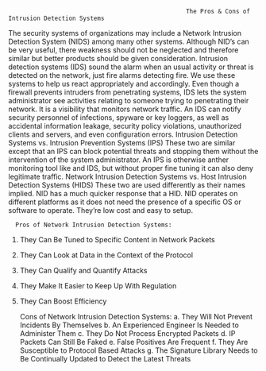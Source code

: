                                                       The Pros & Cons of Intrusion Detection Systems

The security systems of organizations may include a Network Intrusion Detection System (NIDS) among many other systems. Although NID’s can be very useful, there weakness should not be neglected and therefore similar but better products should be given consideration. 
Intrusion detection systems (IDS) sound the alarm when an usual activity or threat is detected on the network, just fire alarms detecting fire. We use these systems to help us react appropriately and accordingly. 
Even though a firewall prevents intruders from penetrating systems, IDS lets the system administrator see activities relating to someone trying to penetrating their network. It is a visibility that monitors network traffic.  An IDS can notify security personnel of infections, spyware or key loggers, as well as accidental information leakage, security policy violations, unauthorized clients and servers, and even configuration errors.
Intrusion Detection Systems vs. Intrusion Prevention Systems (IPS)
These two are similar except that an IPS can block potential threats and stopping them without the intervention of the system administrator. An IPS is otherwise anther monitoring tool like and IDS, but without proper fine tuning it can also deny legitimate traffic. 
Network Intrusion Detection Systems vs. Host Intrusion Detection Systems (HIDS)
These two are used differently as their names implied. NID has a much quicker response that a HID. NID operates on different platforms as it does not need the presence of a specific OS or software to operate.  They’re low cost and easy to setup. 

      Pros of Network Intrusion Detection Systems:
1.	They Can Be Tuned to Specific Content in Network Packets
2.	They Can Look at Data in the Context of the Protocol
3.	They Can Qualify and Quantify Attacks
4.	They Make It Easier to Keep Up With Regulation
5.	They Can Boost Efficiency

    Cons of Network Intrusion Detection Systems:
a.	They Will Not Prevent Incidents By Themselves
b.	An Experienced Engineer Is Needed to Administer Them
c.	They Do Not Process Encrypted Packets
d.	IP Packets Can Still Be Faked
e.	False Positives Are Frequent
f.	They Are Susceptible to Protocol Based Attacks
g.	The Signature Library Needs to Be Continually Updated to Detect the Latest Threats


